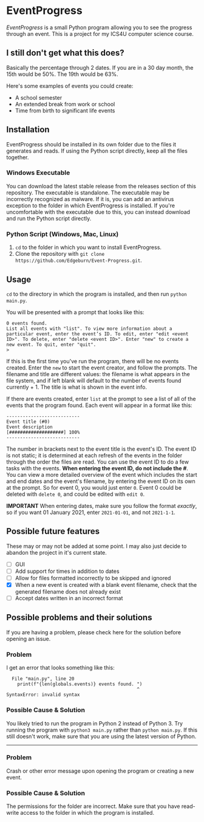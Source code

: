 # EventProgress

*EventProgress* is a small Python program allowing you to see the progress through an event. This is a project for my ICS4U computer science course.

## I still don't get what this does?

Basically the percentage through 2 dates. If you are in a 30 day month, the 15th would be 50%. The 19th would be 63%.

Here's some examples of events you could create:

- A school semester
- An extended break from work or school
- Time from birth to significant life events

## Installation

EventProgress should be installed in its own folder due to the files it generates and reads. If using the Python script directly, keep all the files together.

### Windows Executable

You can download the latest stable release from the releases section of this repository. The executable is standalone. The executable may be incorrectly recognized as malware. If it is, you can add an antivirus exception to the folder in which EventProgress is installed. If you're uncomfortable with the executable due to this, you can instead download and run the Python script directly.

### Python Script (Windows, Mac, Linux)

1. `cd` to the folder in which you want to install EventProgress.
2. Clone the repository with `git clone https://github.com/Edgeburn/Event-Progress.git`.

## Usage

`cd` to the directory in which the program is installed, and then run `python main.py`.

You will be presented with a prompt that looks like this:

```
0 events found. 
List all events with "list". To view more information about a particular event, enter the event’s ID. To edit, enter "edit <event ID>". To delete, enter "delete <event ID>". Enter "new" to create a new event. To quit, enter "quit".
> 
```

If this is the first time you've run the program, there will be no events created. Enter the `new` to start the event creator, and follow the prompts. The filename and title are different values: the filename is what appears in the file system, and if left blank will default to the number of events found currently + 1. The title is what is shown in the event info.

If there are events created, enter `list` at the prompt to see a list of all of the events that the program found. Each event will appear in a format like this:

```
---------------------------
Event title (#0)
Event description
[####################] 100%
---------------------------
```

The number in brackets next to the event title is the event's ID. The event ID is not static; it is determined at each refresh of the events in the folder through the order the files are read. You can use the event ID to do a few tasks with the events. **When entering the event ID, do not include the #**. You can view a more detailed overview of the event which includes the start and end dates and the event's filename, by entering the event ID on its own at the prompt. So for event 0, you would just enter `0`. Event 0 could be deleted with `delete 0`, and could be edited with `edit 0`.

**IMPORTANT** When entering dates, make sure you follow the format *exactly*, so if you want 01 January 2021, enter `2021-01-01`, and not `2021-1-1`.

## Possible future features

These may or may not be added at some point. I may also just decide to abandon the project in it's current state.

- [ ] GUI
- [ ] Add support for times in addition to dates
- [ ] Allow for files formatted incorrectly to be skipped and ignored
- [x] When a new event is created with a blank event filename, check that the generated filename does not already exist
- [ ] Accept dates written in an incorrect format

## Possible problems and their solutions

If you are having a problem, please check here for the solution before opening an issue.

### Problem

I get an error that looks something like this:

```
  File "main.py", line 20
    print(f"{len(globals.events)} events found. ")
                                                ^
SyntaxError: invalid syntax
```

### Possible Cause & Solution

You likely tried to run the program in Python 2 instead of Python 3. Try running the program with `python3 main.py` rather than `python main.py`. If this still doesn't work, make sure that you are using the latest version of Python.

---

### Problem

Crash or other error message upon opening the program or creating a new event.

### Possible Cause & Solution

The permissions for the folder are incorrect. Make sure that you have read-write access to the folder in which the program is installed.
